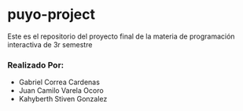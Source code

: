 # puyo-project

Este es el repositorio del proyecto final de la materia de programación interactiva de 3r semestre


### Realizado Por:
- Gabriel Correa Cardenas
- Juan Camilo Varela Ocoro
- Kahyberth Stiven Gonzalez